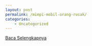 ```yaml
---
layout: post
permalink: /mimpi-mobil-orang-rusak/
categories:
    - Uncategorized
---
```


[Baca Selengkapnya](/06)